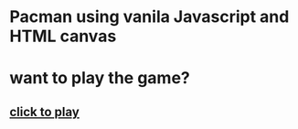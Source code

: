 # Pacman using vanila Javascript and HTML canvas

# want to play the game?

## [click to play](https://master--vermillion-squirrel-6e0428.netlify.app/)
